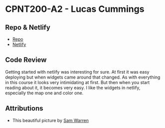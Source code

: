 # CPNT200-A2 - Lucas Cummings

## Repo & Netlify
* [Repo](https://github.com/lucas-cq/cpnt200-a2)
* [Netlify](https://nervous-leakey-ad8ff4.netlify.app/admin/#/collections/color-picker)

## Code Review
Getting started with netlify was interesting for sure. At first it was easy deploying but when widgets came around that changed. As with everything in this course it looks very intimidating at first. But then when you start reading about it, it becomes very easy. I like the widgets in netlify, especially the map one and color one.

## Attributions
* This beautiful picture by [Sam Warren](https://unsplash.com/photos/AW-ckYl5jsg)
